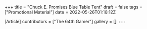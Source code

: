 +++
title = "Chuck E. Promises Blue Table Tent"
draft = false
tags = ["Promotional Material"]
date = 2022-05-26T01:16:12Z

[Article]
contributors = ["The 64th Gamer"]
gallery = []
+++
